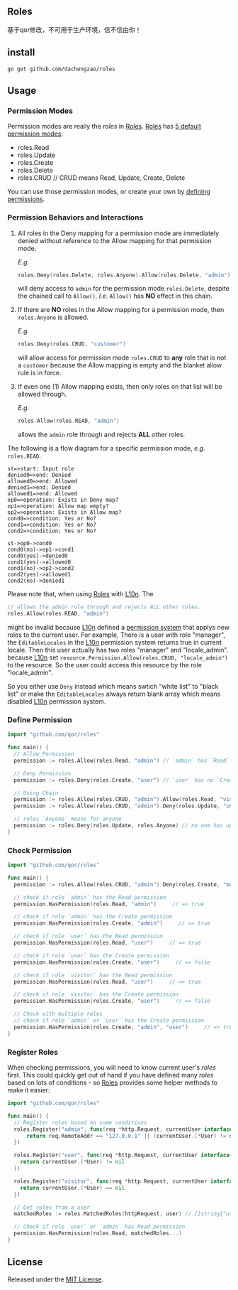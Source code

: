 ## Roles
基于qor修改，不可用于生产环境，信不信由你！

## install

	go get github.com/dachengzao/roles

## Usage

### Permission Modes

Permission modes are really the *roles* in [Roles](https://github.com/qor/roles). [Roles](https://github.com/qor/roles) has [5 default permission modes](https://github.com/qor/roles/blob/master/permission.go#L8-L12):

- roles.Read
- roles.Update
- roles.Create
- roles.Delete
- roles.CRUD   // CRUD means Read, Update, Create, Delete

You can use those permission modes, or create your own by [defining permissions](#define-permission).

### Permission Behaviors and Interactions

1. All roles in the Deny mapping for a permission mode are immediately denied without reference to the Allow mapping for that permission mode.

    *E.g.*
    ```go
    roles.Deny(roles.Delete, roles.Anyone).Allow(roles.Delete, "admin")
    ```
     will deny access to `admin` for the permission mode `roles.Delete`, despite the chained call to `Allow()`. *I.e.* `Allow()` has **NO** effect in this chain.

2. If there are **NO** roles in the Allow mapping for a permission mode, then `roles.Anyone` is allowed.

    *E.g.*
    ```go
    roles.Deny(roles.CRUD, "customer")
    ```
    will allow access for permission mode `roles.CRUD` to **any** role that is not a `customer` because the Allow mapping is empty and the blanket allow rule is in force.

3. If even one (1) Allow mapping exists, then only roles on that list will be allowed through.

    *E.g.*
    ```go
    roles.Allow(roles.READ, "admin")
    ```
    allows the `admin` role through and rejects **ALL** other roles.

The following is a flow diagram for a specific permission mode, *e.g.* `roles.READ`.

``` flow
st=>start: Input role
denied0=>end: Denied
allowed0=>end: Allowed
denied1=>end: Denied
allowed1=>end: Allowed
op0=>operation: Exists in Deny map?
op1=>operation: Allow map empty?
op2=>operation: Exists in Allow map?
cond0=>condition: Yes or No?
cond1=>condition: Yes or No?
cond2=>condition: Yes or No?

st->op0->cond0
cond0(no)->op1->cond1
cond0(yes)->denied0
cond1(yes)->allowed0
cond1(no)->op2->cond2
cond2(yes)->allowed1
cond2(no)->denied1
```

Please note that, when using [Roles](https://github.com/qor/roles) with [L10n](http://github.com/qor/l10n). The

```go
// allows the admin role through and rejects ALL other roles.
roles.Allow(roles.READ, "admin")
```

might be invalid because [L10n](http://github.com/qor/l10n) defined a [permission system](http://github.com/qor/l10n#editable-locales) that applys new roles to the current user. For example, There is a user with role "manager", the `EditableLocales` in the [L10n](http://github.com/qor/l10n) permission system returns true in current locale. Then this user actually has two roles "manager" and "locale_admin". because [L10n](http://github.com/qor/l10n) set `resource.Permission.Allow(roles.CRUD, "locale_admin")` to the resource. So the user could access this resource by the role "locale\_admin".

So you either use `Deny` instead which means swtich "white list" to "black list" or make the `EditableLocales` always return blank array which means disabled [L10n](http://github.com/qor/l10n) permission system.

### Define Permission

```go
import "github.com/qor/roles"

func main() {
  // Allow Permission
  permission := roles.Allow(roles.Read, "admin") // `admin` has `Read` permission, `admin` is a role name

  // Deny Permission
  permission := roles.Deny(roles.Create, "user") // `user` has no `Create` permission

  // Using Chain
  permission := roles.Allow(roles.CRUD, "admin").Allow(roles.Read, "visitor") // `admin` has `CRUD` permissions, `visitor` only has `Read` permission
  permission := roles.Allow(roles.CRUD, "admin").Deny(roles.Update, "user") // `admin` has `CRUD` permissions, `user` doesn't has `Update` permission

  // roles `Anyone` means for anyone
  permission := roles.Deny(roles.Update, roles.Anyone) // no one has update permission
}
```

### Check Permission

```go
import "github.com/qor/roles"

func main() {
  permission := roles.Allow(roles.CRUD, "admin").Deny(roles.Create, "manager").Allow(roles.Read, "visitor")

  // check if role `admin` has the Read permission
  permission.HasPermission(roles.Read, "admin")     // => true

  // check if role `admin` has the Create permission
  permission.HasPermission(roles.Create, "admin")     // => true

  // check if role `user` has the Read permission
  permission.HasPermission(roles.Read, "user")     // => true

  // check if role `user` has the Create permission
  permission.HasPermission(roles.Create, "user")     // => false

  // check if role `visitor` has the Read permission
  permission.HasPermission(roles.Read, "user")     // => true

  // check if role `visitor` has the Create permission
  permission.HasPermission(roles.Create, "user")     // => false

  // Check with multiple roles
  // check if role `admin` or `user` has the Create permission
  permission.HasPermission(roles.Create, "admin", "user")     // => true
}
```

### Register Roles

When checking permissions, you will need to know current user's *roles* first. This could quickly get out of hand if you have defined many *roles* based on lots of conditions - so [Roles](https://github.com/qor/roles) provides some helper methods to make it easier:

```go
import "github.com/qor/roles"

func main() {
  // Register roles based on some conditions
  roles.Register("admin", func(req *http.Request, currentUser interface{}) bool {
      return req.RemoteAddr == "127.0.0.1" || (currentUser.(*User) != nil && currentUser.(*User).Role == "admin")
  })

  roles.Register("user", func(req *http.Request, currentUser interface{}) bool {
    return currentUser.(*User) != nil
  })

  roles.Register("visitor", func(req *http.Request, currentUser interface{}) bool {
    return currentUser.(*User) == nil
  })

  // Get roles from a user
  matchedRoles := roles.MatchedRoles(httpRequest, user) // []string{"user", "admin"}

  // Check if role `user` or `admin` has Read permission
  permission.HasPermission(roles.Read, matchedRoles...)
}
```

## License

Released under the [MIT License](http://opensource.org/licenses/MIT).

